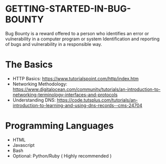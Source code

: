 # GETTING-STARTED-IN-BUG-BOUNTY
Bug Bounty is a reward offered to a person who identifies an error or vulnerability in a computer program or system Identification and reporting of bugs and vulnerability in a responsible way.

# The Basics
  - HTTP Basics: https://www.tutorialspoint.com/http/index.htm
  - Networking Methodology: https://www.digitalocean.com/community/tutorials/an-introduction-to-networking-terminology-interfaces-and-protocols
  - Understanding DNS: https://code.tutsplus.com/tutorials/an-introduction-to-learning-and-using-dns-records--cms-24704

# Programming Languages
  - HTML
  - Javascript 
  - Bash
  - Optional: Python/Ruby ( Highly recommended ) 
